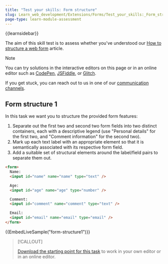 ```yaml
---
title: "Test your skills: Form structure"
slug: Learn_web_development/Extensions/Forms/Test_your_skills:_Form_structure
page-type: learn-module-assessment
---
```


{{learnsidebar}}

The aim of this skill test is to assess whether you've understood our [How to structure a web form](/en-US/docs/Learn_web_development/Extensions/Forms/How_to_structure_a_web_form) article.

> [!NOTE]
> You can try solutions in the interactive editors on this page or in an online editor such as [CodePen](https://codepen.io/), [JSFiddle](https://jsfiddle.net/), or [Glitch](https://glitch.com/).
>
> If you get stuck, you can reach out to us in one of our [communication channels](/en-US/docs/MDN/Community/Communication_channels).

## Form structure 1

In this task we want you to structure the provided form features:

1. Separate out the first two and second two form fields into two distinct containers, each with a descriptive legend (use "Personal details" for the first two, and "Comment information" for the second two).
2. Mark up each text label with an appropriate element so that it is semantically associated with its respective form field.
3. Add a suitable set of structural elements around the label/field pairs to separate them out.

```html live-sample___form-structure1
<form>
  Name:
  <input id="name" name="name" type="text" />

  Age:
  <input id="age" name="age" type="number" />

  Comment:
  <input id="comment" name="comment" type="text" />

  Email:
  <input id="email" name="email" type="email" />
</form>
```

{{EmbedLiveSample("form-structure1")}}

> [!CALLOUT]
>
> [Download the starting point for this task](https://github.com/mdn/learning-area/blob/main/html/forms/tasks/form-structure/form-structure1-download.html) to work in your own editor or in an online editor.
